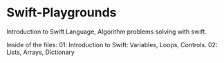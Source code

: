 # Swift-Playgrounds
Introduction to Swift Language, Algorithm problems solving with swift. 

Inside of the files:
  01: Introduction to Swift: Variables, Loops, Controls.
  02: Lists, Arrays, Dictionary
  
